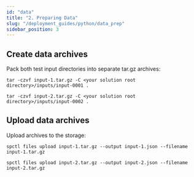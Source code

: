 ```yaml
---
id: "data"
title: "2. Preparing Data"
slug: "/deployment_guides/python/data_prep"
sidebar_position: 3
---
```


## Create data archives

Pack both test input directories into separate tar.gz archives:

```
tar -czvf input-1.tar.gz -C <your solution root directory>/inputs/input-0001 .
```

```
tar -czvf input-2.tar.gz -C <your solution root directory>/inputs/input-0002 .
```

## Upload data archives

Upload archives to the storage:

```
spctl files upload input-1.tar.gz --output input-1.json --filename input-1.tar.gz
```

```
spctl files upload input-2.tar.gz --output input-2.json --filename input-2.tar.gz
```